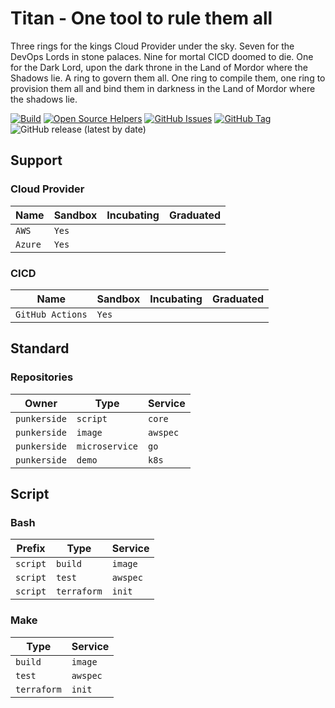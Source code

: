 # Titan - One tool to rule them all

Three rings for the kings Cloud Provider under the sky. Seven for the DevOps Lords in stone palaces. Nine for mortal CICD doomed to die. One for the Dark Lord, upon the dark throne in the Land of Mordor where the Shadows lie. A ring to govern them all. One ring to compile them, one ring to provision them all and bind them in darkness in the Land of Mordor where the shadows lie.

[![Build](https://github.com/punkerside/titan-bash/actions/workflows/main.yml/badge.svg?branch=main)](https://github.com/punkerside/titan-bash/actions/workflows/main.yml)
[![Open Source Helpers](https://www.codetriage.com/punkerside/titan-bash/badges/users.svg)](https://www.codetriage.com/punkerside/titan-bash)
[![GitHub Issues](https://img.shields.io/github/issues/punkerside/titan-bash.svg)](https://github.com/punkerside/titan-bash/issues)
[![GitHub Tag](https://img.shields.io/github/tag-date/punkerside/titan-bash.svg?style=plastic)](https://github.com/punkerside/titan-bash/tags/)
![GitHub release (latest by date)](https://img.shields.io/github/v/release/punkerside/titan-bash)

## Support

### Cloud Provider 

| Name | Sandbox | Incubating | Graduated |
|------|---------|------------|-----------|
| `AWS` | `Yes` | | |
| `Azure` | `Yes` | | |

### CICD

| Name | Sandbox | Incubating | Graduated |
|------|---------|------------|-----------|
| `GitHub Actions` | `Yes` | | |

## Standard

### Repositories

| Owner | Type | Service |
|-------|------|---------|
| `punkerside` | `script` | `core` |
| `punkerside` | `image` | `awspec` |
| `punkerside` | `microservice` | `go` |
| `punkerside` | `demo` | `k8s` |

## Script

### Bash

| Prefix | Type | Service |
|--------|------|---------|
| `script` | `build` | `image` |
| `script` | `test` | `awspec` |
| `script` | `terraform` | `init` |

### Make

| Type | Service |
|------|---------|
| `build` | `image` |
| `test` | `awspec` |
| `terraform` | `init` |